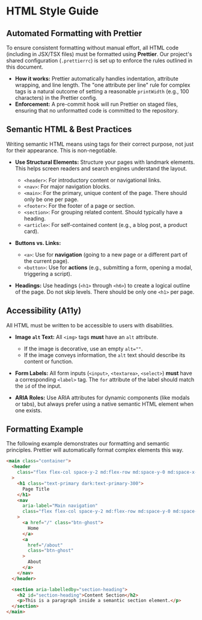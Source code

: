 # HTML Style Guide

## Automated Formatting with Prettier

To ensure consistent formatting without manual effort, all HTML code (including in JSX/TSX files) must be formatted using **Prettier**. Our project's shared configuration (`.prettierrc`) is set up to enforce the rules outlined in this document.

-   **How it works:** Prettier automatically handles indentation, attribute wrapping, and line length. The "one attribute per line" rule for complex tags is a natural outcome of setting a reasonable `printWidth` (e.g., 100 characters) in the Prettier config.
-   **Enforcement:** A pre-commit hook will run Prettier on staged files, ensuring that no unformatted code is committed to the repository.

## Semantic HTML & Best Practices

Writing semantic HTML means using tags for their correct purpose, not just for their appearance. This is non-negotiable.

-   **Use Structural Elements:** Structure your pages with landmark elements. This helps screen readers and search engines understand the layout.
    -   `<header>`: For introductory content or navigational links.
    -   `<nav>`: For major navigation blocks.
    -   `<main>`: For the primary, unique content of the page. There should only be one per page.
    -   `<footer>`: For the footer of a page or section.
    -   `<section>`: For grouping related content. Should typically have a heading.
    -   `<article>`: For self-contained content (e.g., a blog post, a product card).

-   **Buttons vs. Links:**
    -   `<a>`: Use for **navigation** (going to a new page or a different part of the current page).
    -   `<button>`: Use for **actions** (e.g., submitting a form, opening a modal, triggering a script).

-   **Headings:** Use headings (`<h1>` through `<h6>`) to create a logical outline of the page. Do not skip levels. There should be only one `<h1>` per page.

## Accessibility (A11y)

All HTML must be written to be accessible to users with disabilities.

-   **Image `alt` Text:** All `<img>` tags **must** have an `alt` attribute.
    -   If the image is decorative, use an empty `alt=""`.
    -   If the image conveys information, the `alt` text should describe its content or function.

-   **Form Labels:** All form inputs (`<input>`, `<textarea>`, `<select>`) **must** have a corresponding `<label>` tag. The `for` attribute of the label should match the `id` of the input.

-   **ARIA Roles:** Use ARIA attributes for dynamic components (like modals or tabs), but always prefer using a native semantic HTML element when one exists.

## Formatting Example

The following example demonstrates our formatting and semantic principles. Prettier will automatically format complex elements this way.

```html
<main class="container">
  <header
    class="flex flex-col space-y-2 md:flex-row md:space-y-0 md:space-x-4"
  >
    <h1 class="text-primary dark:text-primary-300">
      Page Title
    </h1>
    <nav
      aria-label="Main navigation"
      class="flex flex-col space-y-2 md:flex-row md:space-y-0 md:space-x-4"
    >
      <a href="/" class="btn-ghost">
        Home
      </a>
      <a
        href="/about"
        class="btn-ghost"
      >
        About
      </a>
    </nav>
  </header>

  <section aria-labelledby="section-heading">
    <h2 id="section-heading">Content Section</h2>
    <p>This is a paragraph inside a semantic section element.</p>
  </section>
</main>
```